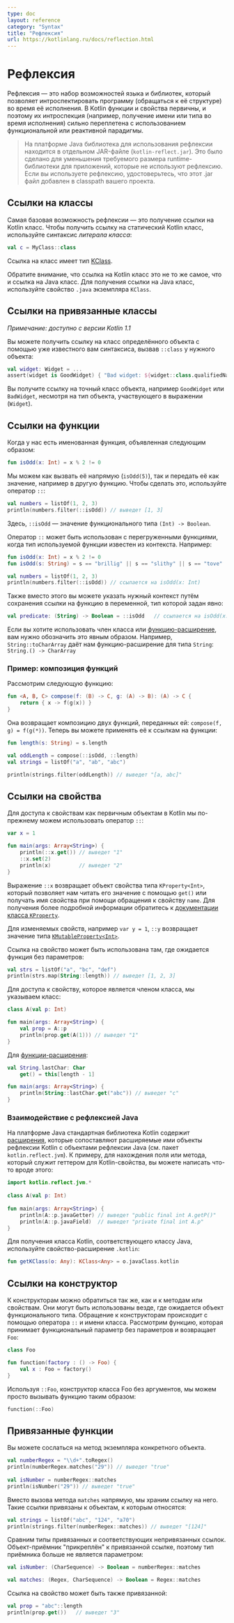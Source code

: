 ```yaml
---
type: doc
layout: reference
category: "Syntax"
title: "Рефлексия"
url: https://kotlinlang.ru/docs/reflection.html
---
```


<!--# Reflection-->
# Рефлексия

<!--Reflection is a set of language and library features that allows for introspecting the structure of your own program at runtime.
Kotlin makes functions and properties first-class citizens in the language, and introspecting them (i.e. learning a name or 
a type of a property or function at runtime) is closely intertwined with simply using a functional or reactive style.-->
Рефлексия — это набор возможностей языка и библиотек, который позволяет интроспектировать программу (обращаться к её структуре) 
во время её исполнения.
В Kotlin функции и свойства первичны, и поэтому их интроспекция (например, получение имени или типа во время исполнения) сильно
переплетена с использованием функциональной или реактивной парадигмы.

<!-- On the Java platform, the runtime component required for using the reflection features is distributed as a separate
JAR file (`kotlin-reflect.jar`). This is done to reduce the required size of the runtime library for applications
that do not use reflection features. If you do use reflection, please make sure that the .jar file is added to the
classpath of your project.-->
> На платформе Java библиотека для использования рефлексии находится в отдельном JAR-файле (`kotlin-reflect.jar`).
Это было сделано для уменьшения требуемого размера runtime-библиотеки для приложений, которые не используют рефлексию.
Если вы используете рефлексию, удостоверьтесь, что этот .jar файл добавлен в classpath вашего проекта.

<!--## Class References-->
## Ссылки на классы

<!--The most basic reflection feature is getting the runtime reference to a Kotlin class. To obtain the reference to a
statically known Kotlin class, you can use the _class literal_ syntax:-->
Самая базовая возможность рефлексии — это получение ссылки на Kotlin класс. Чтобы получить ссылку на статический Kotlin класс, 
используйте синтаксис _литерала класса_:

```kotlin
val c = MyClass::class
```

<!--The reference is a value of type [KClass](/api/latest/jvm/stdlib/kotlin.reflect/-k-class/index.html).-->
Ссылка на класс имеет тип [KClass](http://kotlinlang.org/api/latest/jvm/stdlib/kotlin.reflect/-k-class/index.html).

<!--Note that a Kotlin class reference is not the same as a Java class reference. To obtain a Java class reference,
use the `.java` property on a `KClass` instance.-->
Обратите внимание, что ссылка на Kotlin класс это не то же самое, что и ссылка на Java класс. Для получения ссылки на Java класс,
используйте свойство `.java` экземпляра `KClass`.

<!--## Bound Class References (since 1.1)-->
## Ссылки на привязанные классы
_Примечание: доступно с версии Kotlin 1.1_

<!--You can get the reference to a class of a specific object with the same `::class` syntax by using the object as a receiver:-->
Вы можете получить ссылку на класс определённого объекта с помощью уже известного вам синтаксиса, вызвав `::class` у нужного объекта:

```kotlin
val widget: Widget = ...
assert(widget is GoodWidget) { "Bad widget: ${widget::class.qualifiedName}" }
```

<!--You obtain the reference to an exact class of an object, for instance `GoodWidget` or `BadWidget`, despite the type of the receiver expression (`Widget`).  -->
Вы получите ссылку на точный класс объекта, например `GoodWidget` или `BadWidget`, несмотря на тип объекта, участвующего в выражении (`Widget`).

<a name="function-references"></a>

<!--## Function References-->
## Ссылки на функции

<!--When we have a named function declared like this:-->
Когда у нас есть именованная функция, объявленная следующим образом:

```kotlin
fun isOdd(x: Int) = x % 2 != 0
```

<!--We can easily call it directly (`isOdd(5)`), but we can also pass it as a value, e.g. to another function.
To do this, we use the `::` operator:-->
Мы можем как вызвать её напрямую (`isOdd(5)`), так и передать её как значение, например в другую функцию.
Чтобы сделать это, используйте оператор `::`:

```kotlin
val numbers = listOf(1, 2, 3)
println(numbers.filter(::isOdd)) // выведет [1, 3]
```

<!--Here `::isOdd` is a value of function type `(Int) -> Boolean`.-->
Здесь, `::isOdd` — значение функционального типа `(Int) -> Boolean`.

<!--`::` can be used with overloaded functions when the expected type is known from the context.
For example:-->
Оператор `::` может быть использован с перегруженными функциями, когда тип используемой функции известен из контекста.
Например:

```kotlin
fun isOdd(x: Int) = x % 2 != 0
fun isOdd(s: String) = s == "brillig" || s == "slithy" || s == "tove"

val numbers = listOf(1, 2, 3)
println(numbers.filter(::isOdd)) // ссылается на isOdd(x: Int)
```

<!--Alternatively, you can provide the necessary context by storing the method reference in a variable with an explicitly specified type:-->
Также вместо этого вы можете указать нужный контекст путём сохранения ссылки на функцию в переменной, тип которой задан явно:

```kotlin
val predicate: (String) -> Boolean = ::isOdd   // ссылается на isOdd(x: String)
```

<!--If we need to use a member of a class, or an extension function, it needs to be qualified.
e.g. `String::toCharArray` gives us an extension function for type `String`: `String.() -> CharArray`.-->
Если вы хотите использовать член класса или [функцию-расширение](extensions.html), вам нужно обозначить это явным образом.
Например, `String::toCharArray` даёт нам функцию-расширение для типа `String`: `String.() -> CharArray`

<!--### Example: Function Composition-->
### Пример: композиция функций

<!--Consider the following function:-->
Рассмотрим следующую функцию:

```kotlin
fun <A, B, C> compose(f: (B) -> C, g: (A) -> B): (A) -> C {
    return { x -> f(g(x)) }
}
```

<!--It returns a composition of two functions passed to it: `compose(f, g) = f(g(*))`.
Now, you can apply it to callable references:-->
Она возвращает композицию двух функций, переданных ей: `compose(f, g) = f(g(*))`. 
Теперь вы можете применять её к ссылкам на функции:

```kotlin
fun length(s: String) = s.length

val oddLength = compose(::isOdd, ::length)
val strings = listOf("a", "ab", "abc")

println(strings.filter(oddLength)) // выведет "[a, abc]"
```

<!--## Property References-->
## Ссылки на свойства

<!--To access properties as first-class objects in Kotlin, we can also use the `::` operator:-->
Для доступа к свойствам как первичным объектам в Kotlin мы по-прежнему можем использовать оператор `::`:

```kotlin
var x = 1

fun main(args: Array<String>) {
    println(::x.get()) // выведет "1"
    ::x.set(2)
    println(x)         // выведет "2"
}
```

<!--The expression `::x` evaluates to a property object of type `KProperty<Int>`, which allows us to read its
value using `get()` or retrieve the property name using the `name` property. For more information, please refer to
the [docs on the `KProperty` class](/api/latest/jvm/stdlib/kotlin.reflect/-k-property/index.html).-->
Выражение `::x` возвращает объект свойства типа `KProperty<Int>`, который позволяет нам читать его значение с помощью `get()`
или получать имя свойства при помощи обращения к свойству `name`. Для получения более подробной информации 
обратитесь к [документации класса `KProperty`](http://kotlinlang.org/api/latest/jvm/stdlib/kotlin.reflect/-k-property/index.html).

<!--For a mutable property, e.g. `var y = 1`, `::y` returns a value of type [`KMutableProperty<Int>`](/api/latest/jvm/stdlib/kotlin.reflect/-k-mutable-property/index.html),
which has a `set()` method.-->
Для изменяемых свойств, например `var y = 1`, `::y` возвращает значение типа 
[`KMutableProperty<Int>`](http://kotlinlang.org/api/latest/jvm/stdlib/kotlin.reflect/-k-mutable-property/index.html).

<!--A property reference can be used where a function with no parameters is expected:-->
Ссылка на свойство может быть использована там, где ожидается функция без параметров:
 
```kotlin
val strs = listOf("a", "bc", "def")
println(strs.map(String::length)) // выведет [1, 2, 3]
```

<!--To access a property that is a member of a class, we qualify it:-->
Для доступа к свойству, которое является членом класса, мы указываем класс:

```kotlin
class A(val p: Int)

fun main(args: Array<String>) {
    val prop = A::p
    println(prop.get(A(1))) // выведет "1"
}
```

<!--For an extension property:-->
Для [функции-расширения](extensions.html):


```kotlin
val String.lastChar: Char
    get() = this[length - 1]

fun main(args: Array<String>) {
    println(String::lastChar.get("abc")) // выведет "c"
}
```

<!--### Interoperability With Java Reflection-->
### Взаимодействие с рефлексией Java 
<!--On the Java platform, standard library contains extensions for reflection classes that provide a mapping to and from Java
  reflection objects (see package `kotlin.reflect.jvm`).
For example, to find a backing field or a Java method that serves as a getter for a Kotlin property, you can say something like this:-->
На платформе Java стандартная библиотека Kotlin содержит [расширения](extensions.html), 
которые сопоставляют расширяемые ими объекты рефлексии Kotlin с объектами рефлексии Java (см. пакет `kotlin.reflect.jvm`).
К примеру, для нахождения поля или метода, который служит геттером для Kotlin-свойства, вы можете написать что-то вроде этого:

```kotlin
import kotlin.reflect.jvm.*
 
class A(val p: Int)
 
fun main(args: Array<String>) {
    println(A::p.javaGetter) // выведет "public final int A.getP()"
    println(A::p.javaField)  // выведет "private final int A.p"
}
```

<!--To get the Kotlin class corresponding to a Java class, use the `.kotlin` extension property:-->
Для получения класса Kotlin, соответствующего классу Java, используйте свойство-расширение `.kotlin`:

```kotlin
fun getKClass(o: Any): KClass<Any> = o.javaClass.kotlin
```

<!--## Constructor References-->
## Ссылки на конструктор

<!--Constructors can be referenced just like methods and properties. They can be used wherever an object of function type 
is expected that takes the same parameters as the constructor and returns an object of the appropriate type. 
Constructors are referenced by using the `::` operator and adding the class name. Consider the following function 
that expects a function parameter with no parameters and return type `Foo`:-->
К конструкторам можно обратиться так же, как и к методам или свойствам. Они могут быть использованы везде, где ожидается 
объект функционального типа. Обращение к конструкторам происходит с помощью оператора `::` и имени класса. 
Рассмотрим функцию, которая принимает функциональный параметр без параметров и возвращает `Foo`:

```kotlin
class Foo

fun function(factory : () -> Foo) {
    val x : Foo = factory()
}
```

<!--Using `::Foo`, the zero-argument constructor of the class Foo, we can simply call it like this:-->
Используя `::Foo`, конструктор класса Foo без аргументов, мы можем просто вызывать функцию таким образом:

```kotlin
function(::Foo)
```

<!--## Bound Function and Property References (since 1.1)-->
## Привязанные функции 
<!--You can refer to an instance method of a particular object.-->
Вы можете сослаться на метод экземпляра конкретного объекта.

```kotlin 
val numberRegex = "\\d+".toRegex()
println(numberRegex.matches("29")) // выведет "true"
 
val isNumber = numberRegex::matches
println(isNumber("29")) // выведет "true"
```

<!--Instead of calling the method `matches` directly we are storing a reference to it.
Such reference is bound to its receiver.
It can be called directly (like in the example above) or used whenever an expression of function type is expected:-->
Вместо вызова метода `matches` напрямую, мы храним ссылку на него. Такие ссылки привязаны к объектам, к которым относятся:

```kotlin
val strings = listOf("abc", "124", "a70")
println(strings.filter(numberRegex::matches)) // выведет "[124]"
```

<!--Compare the types of bound and the corresponding unbound references.
Bound callable reference has its receiver "attached" to it, so the type of the receiver is no longer a parameter:-->
Сравним типы привязанных и соответствующих непривязанных ссылок. Объект-приёмник "прикреплён" к привязанной ссылке, поэтому тип
приёмника больше не является параметром:

```kotlin
val isNumber: (CharSequence) -> Boolean = numberRegex::matches

val matches: (Regex, CharSequence) -> Boolean = Regex::matches
```

<!--Property reference can be bound as well:-->
Ссылка на свойство может быть также привязанной:

```kotlin
val prop = "abc"::length
println(prop.get())   // выведет "3"
```
